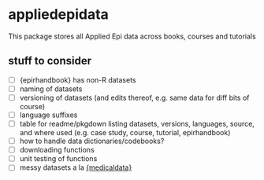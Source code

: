 # appliedepidata

This package stores all Applied Epi data across books, courses and tutorials

## stuff to consider

-[ ] {epirhandbook} has non-R datasets  
-[ ] naming of datasets  
-[ ] versioning of datasets (and edits thereof, e.g. same data for diff bits of course)  
-[ ] language suffixes  
-[ ] table for readme/pkgdown listing datasets, versions, languages, source, and where used (e.g. case study, course, tutorial, epirhandbook)  
-[ ] how to handle data dictionaries/codebooks?  
-[ ] downloading functions  
-[ ] unit testing of functions  
-[ ] messy datasets a la [{medicaldata}](https://github.com/higgi13425/medicaldata/?tab=readme-ov-file#messy-datasets)  

